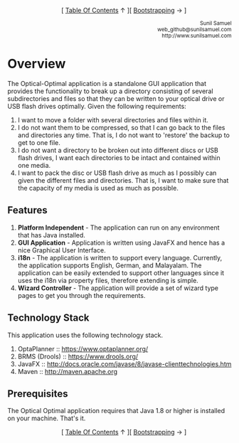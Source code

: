 <!--autoheader--><p align='center'>&nbsp;&nbsp;&nbsp;&nbsp;&nbsp;[ <a href='/Readme.md'>Table Of Contents</a> &uarr; ][ <a href='/optical-optimal/documentation/02.Bootstrapping.md#bootstrapping'>Bootstrapping</a> &rarr; ]</p><!--/autoheader-->
<p align='right'>
<small>Sunil Samuel<br>
web_github@sunilsamuel.com<br>
http://www.sunilsamuel.com
</small>
</p>

# Overview

The Optical-Optimal application is a standalone GUI application that provides the functionality to break up a directory consisting of several subdirectories and files so that they can be written to your optical drive or USB flash drives optimally.  Given the following requirements:

1. I want to move a folder with several directories and files within it.
2. I do not want them to be compressed, so that I can go back to the files and directories any time.  That is, I do not want to 'restore' the backup to get to one file.
3. I do not want a directory to be broken out into different discs or USB flash drives, I want each directories to be intact and contained within one media.
4. I want to pack the disc or USB flash drive as much as I possibly can given the different files and directories.  That is, I want to make sure that the capacity of my media is used as much as possible.

## Features

1. **Platform Independent** - The application can run on any environment that has Java installed.
2. **GUI Application** - Application is written using JavaFX and hence has a nice Graphical User Interface.
3. **i18n** - The application is written to support every language. Currently, the application supports English, German, and Malayalam. The application can be easily extended to support other languages since it uses the  i18n via property files, therefore extending is simple.
4. **Wizard Controller** - The application will provide a set of wizard type pages to get you through the requirements.

## Technology Stack

This application uses the following technology stack.

 1. OptaPlanner :: https://www.optaplanner.org/
 2. BRMS (Drools) :: https://www.drools.org/
 3. JavaFX :: http://docs.oracle.com/javase/8/javase-clienttechnologies.htm
 4. Maven :: http://maven.apache.org
 
 ## Prerequisites

The Optical Optimal application requires that Java 1.8 or higher is installed on your machine. That's it.

<!--autoheader--><p align='center'>&nbsp;&nbsp;&nbsp;&nbsp;&nbsp;[ <a href='/Readme.md'>Table Of Contents</a> &uarr; ][ <a href='/optical-optimal/documentation/02.Bootstrapping.md#bootstrapping'>Bootstrapping</a> &rarr; ]</p><!--/autoheader-->